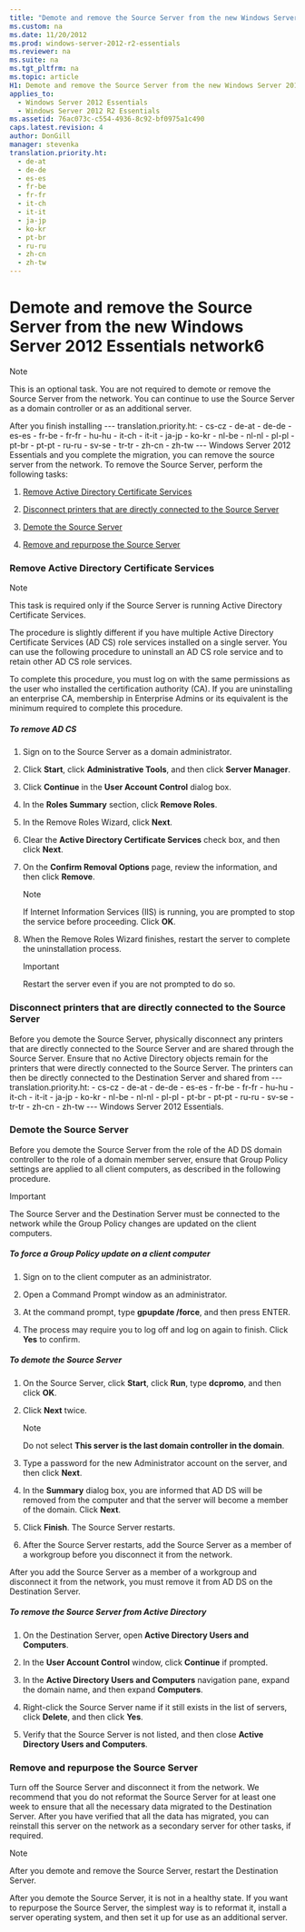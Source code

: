 ```yaml
---
title: "Demote and remove the Source Server from the new Windows Server 2012 Essentials network6"
ms.custom: na
ms.date: 11/20/2012
ms.prod: windows-server-2012-r2-essentials
ms.reviewer: na
ms.suite: na
ms.tgt_pltfrm: na
ms.topic: article
H1: Demote and remove the Source Server from the new Windows Server 2012 Essentials network
applies_to: 
  - Windows Server 2012 Essentials
  - Windows Server 2012 R2 Essentials
ms.assetid: 76ac073c-c554-4936-8c92-bf0975a1c490
caps.latest.revision: 4
author: DonGill
manager: stevenka
translation.priority.ht: 
  - de-at
  - de-de
  - es-es
  - fr-be
  - fr-fr
  - it-ch
  - it-it
  - ja-jp
  - ko-kr
  - pt-br
  - ru-ru
  - zh-cn
  - zh-tw
---
```

# Demote and remove the Source Server from the new Windows Server 2012 Essentials network6
> [!NOTE]
>  This is an optional task. You are not required to demote or remove the Source Server from the network. You can continue to use the Source Server as a domain controller or as an additional server.  
  
 After you finish installing --- translation.priority.ht:    - cs-cz   - de-at   - de-de   - es-es   - fr-be   - fr-fr   - hu-hu   - it-ch   - it-it   - ja-jp   - ko-kr   - nl-be   - nl-nl   - pl-pl   - pt-br   - pt-pt   - ru-ru   - sv-se   - tr-tr   - zh-cn   - zh-tw --- Windows Server 2012 Essentials and you complete the migration, you can remove the source server from the network. To remove the Source Server, perform the following tasks:  
  
1.  [Remove Active Directory Certificate Services](../migrate/Demote-and-remove-the-Source-Server-from-the-new-Windows-Server-2012-Essentials-network6.md#BKMK_ADCS)  
  
2.  [Disconnect printers that are directly connected to the Source Server](../migrate/Demote-and-remove-the-Source-Server-from-the-new-Windows-Server-2012-Essentials-network6.md#BKMK_PhysicallyDisconnect)  
  
3.  [Demote the Source Server](../migrate/Demote-and-remove-the-Source-Server-from-the-new-Windows-Server-2012-Essentials-network6.md#BKMK_DemoteTheSourceServer)  
  
4.  [Remove and repurpose the Source Server](../migrate/Demote-and-remove-the-Source-Server-from-the-new-Windows-Server-2012-Essentials-network6.md#BKMK_RemoveTheSourceServer)  
  
###  <a name="BKMK_ADCS"></a> Remove Active Directory Certificate Services  
  
> [!NOTE]
>  This task is required only if the Source Server is running Active Directory Certificate Services.  
  
 The procedure is slightly different if you have multiple Active Directory Certificate Services (AD CS) role services installed on a single server. You can use the following procedure to uninstall an AD CS role service and to retain other AD CS role services.  
  
 To complete this procedure, you must log on with the same permissions as the user who installed the certification authority (CA). If you are uninstalling an enterprise CA, membership in Enterprise Admins or its equivalent is the minimum required to complete this procedure.  
  
##### To remove AD CS  
  
1.  Sign on to the Source Server as a domain administrator.  
  
2.  Click **Start**, click **Administrative Tools**, and then click **Server Manager**.  
  
3.  Click **Continue** in the **User Account Control** dialog box.  
  
4.  In the **Roles Summary** section, click **Remove Roles**.  
  
5.  In the Remove Roles Wizard, click **Next**.  
  
6.  Clear the **Active Directory Certificate Services** check box, and then click **Next**.  
  
7.  On the **Confirm Removal Options** page, review the information, and then click **Remove**.  
  
    > [!NOTE]
    >  If Internet Information Services (IIS) is running, you are prompted to stop the service before proceeding. Click **OK**.  
  
8.  When the Remove Roles Wizard finishes, restart the server to complete the uninstallation process.  
  
    > [!IMPORTANT]
    >  Restart the server even if you are not prompted to do so.  
  
###  <a name="BKMK_PhysicallyDisconnect"></a> Disconnect printers that are directly connected to the Source Server  
 Before you demote the Source Server, physically disconnect any printers that are directly connected to the Source Server and are shared through the Source Server. Ensure that no Active Directory objects remain for the printers that were directly connected to the Source Server. The printers can then be directly connected to the Destination Server and shared from --- translation.priority.ht:    - cs-cz   - de-at   - de-de   - es-es   - fr-be   - fr-fr   - hu-hu   - it-ch   - it-it   - ja-jp   - ko-kr   - nl-be   - nl-nl   - pl-pl   - pt-br   - pt-pt   - ru-ru   - sv-se   - tr-tr   - zh-cn   - zh-tw --- Windows Server 2012 Essentials.  
  
###  <a name="BKMK_DemoteTheSourceServer"></a> Demote the Source Server  
 Before you demote the Source Server from the role of the AD DS domain controller to the role of a domain member server, ensure that Group Policy settings are applied to all client computers, as described in the following procedure.  
  
> [!IMPORTANT]
>  The Source Server and the Destination Server must be connected to the network while the Group Policy changes are updated on the client computers.  
  
##### To force a Group Policy update on a client computer  
  
1.  Sign on to the client computer as an administrator.  
  
2.  Open a Command Prompt window as an administrator.  
  
3.  At the command prompt, type **gpupdate /force**, and then press ENTER.  
  
4.  The process may require you to log off and log on again to finish. Click **Yes** to confirm.  
  
##### To demote the Source Server  
  
1.  On the Source Server, click **Start**, click **Run**, type **dcpromo**, and then click **OK**.  
  
2.  Click **Next** twice.  
  
    > [!NOTE]
    >  Do not select **This server is the last domain controller in the domain**.  
  
3.  Type a password for the new Administrator account on the server, and then click **Next**.  
  
4.  In the **Summary** dialog box, you are informed that AD DS will be removed from the computer and that the server will become a member of the domain. Click **Next**.  
  
5.  Click **Finish**. The Source Server restarts.  
  
6.  After the Source Server restarts, add the Source Server as a member of a workgroup before you disconnect it from the network.  
  
 After you add the Source Server as a member of a workgroup and disconnect it from the network, you must remove it from AD DS on the Destination Server.  
  
##### To remove the Source Server from Active Directory  
  
1.  On the Destination Server, open **Active Directory Users and Computers**.  
  
2.  In the **User Account Control** window, click **Continue** if prompted.  
  
3.  In the **Active Directory Users and Computers** navigation pane, expand the domain name, and then expand **Computers**.  
  
4.  Right-click the Source Server name if it still exists in the list of servers, click **Delete**, and then click **Yes**.  
  
5.  Verify that the Source Server is not listed, and then close **Active Directory Users and Computers**.  
  
###  <a name="BKMK_RemoveTheSourceServer"></a> Remove and repurpose the Source Server  
 Turn off the Source Server and disconnect it from the network. We recommend that you do not reformat the Source Server for at least one week to ensure that all the necessary data migrated to the Destination Server. After you have verified that all the data has migrated, you can reinstall this server on the network as a secondary server for other tasks, if required.  
  
> [!NOTE]
>  After you demote and remove the Source Server, restart the Destination Server.  
  
 After you demote the Source Server, it is not in a healthy state. If you want to repurpose the Source Server, the simplest way is to reformat it, install a server operating system, and then set it up for use as an additional server.
